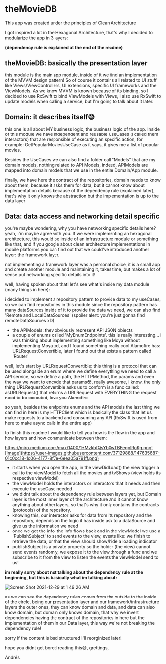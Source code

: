 # theMovieDB

This app was created under the principles of Clean Architecture

I got inspired a lot in the Hexagonal Architecture, that's why I decided to modularize the app in 3 layers:

**(dependency rule is explained at the end of the readme)**

## theMovieDB: basically the presentation layer
this module is the main app module, inside of it we find an implementation of the MVVM design pattern! So of course it contains all related to UI stuff like Views/ViewControllers, UI extensions, specific UI frameworks and the ViewModels.
As we know MVVM is known because of its binding, so I decided to use RxSwift to bind ViewModels with Views, I also use RxSwift to update models when calling a service, but I'm going to talk about it later.

## Domain: it describes itself😅
this one is all about MY business logic, the business logic of the app. Inside of this module we have independent and reusable UseCases (i called them interactors) that are responsible of executing an specific action, for example: GetPopularMoviesUseCase as it says, it gives me a list of popular movies.

Besides the UseCases we can also find a folder call "Models" that are my domain models, nothing related to API Models, indeed, APIModels are mapped into domain models that we use in the entire Domain/App module.

finally, we have here the contract of the repositories, domain needs to know about them, because it asks them for data, but it cannot know about implementation details because of the dependency rule (explained later), that's why it only knows the abstraction but the implementation is up to the data layer

## Data: data access and networking detail specific
you're maybe wondering, why you have networking specific details here?
yeah, i'm maybe agree with you. If we were implementing an hexagonal architecture, this would be inside of an infrastructure module or something like that, and if you google about clean architecture implementations in mobile platforms you can find out that we could've introduced another layer: the framework layer.

not implementing a framework layer was a personal choice, it is a small app and create another module and maintaining it, takes time, but makes a lot of sense put networking specific details into it!

well, having spoken about that! let's see what's inside my data module (many things in here):

i decided to implement a repository pattern to provide data to my useCases, so we can find repositories in this module
since the repository pattern has many dataSources inside of it to provide the data we need, we can also find 'Remote and LocalDataSources' (spoiler alert: you're just gonna find remoteDataSources xD)

* the APIModels: they obviously represent API JSON objects
* a couple of enums called 'MyEnumEndpoints'. this is really interesting... i was thinking about implementing something like Moya without implementing Moya xd, and I found something really cool Alamofire has: URLRequestConvertible, later I found out that exists a pattern called 'Router'

well, let's start by URLRequestConvertible: this thing is a protocol that can be used alongside an enum where we define everything we need to call a API service, so we define a path, the HTTPMethod, the params and even the way we want to encode that params😳, really awesome, i know. the only thing URLRequestConvertible asks us to conform is a func called: asURLRequest() that returns a URLRequest with EVERYTHING the request need to be executed, love you Alamofire

so yeah, besides the endpoints enums and the API models the last thing we can find in here is my HTTPClient which is basically the class that let us make requests to a backend and consuming any API (RxSwift is used from here to make async calls in the entire app)

to finish this readme I would like to tell you how is the flow in the app and how layers and how communicate between them:

https://miro.medium.com/max/1400/1*MzkbfQsYb0wTBFeqplRoKg.png![image](https://user-images.githubusercontent.com/37129888/147635687-01c0cc18-1c06-4177-8f7e-6eea05a791ff.png)

* it starts when you open the app, in the viewDidLoad() the view trigger a call to the viewModel to fetch all the movies and tvShows (view holds its respective viewModel)
* the viewModel holds the interactors or interactors that it needs and then execute the useCase needed
* we didnt talk about the dependency rule between layers yet, but Domain layer is the most inner layer of the architecture and it cannot know anything about other layers, so that's why it only contains the contracts (protocols) of the repository. 
* knowing this, our interactor asks for data from its repository and the repository, depends on the logic it has inside ask to a dataSource and give us the information we need
* once we got the info, the info flows back and in the viewModel we use a 'PublishSubject' to send events to the view, events like: we finish to retrieve the data, or that the view should show/hide a loading indicator
* publishSubject is a private property so the holder (the view) cannot send events randomly, we expose it to the view through a func and we subscribe to it from the view to listen the events the viewModel send to us!

**im really sorry about not talking about the dependency rule at the beginning, but this is basically what im talking about:**

![Screen Shot 2021-12-29 at 1 49 26 AM](https://user-images.githubusercontent.com/37129888/147634978-60999583-8f16-4ae2-b51a-766eca1770cc.png)

as we can see the dependency rules comes from the outside to the inside of the circle, being our presentation layer and our framework/infrastructure layers the outer ones, they can know domain and data, and data can also know domain, but domain only knows domain, that why we invert dependencies having the contract of the repositories in here but the implementation of them in our Data layer, this way we're not breaking the dependency rule!

sorry if the content is bad structured I'll reorginized later!

hope you didnt get bored reading this😅, grettings,

Andrés





